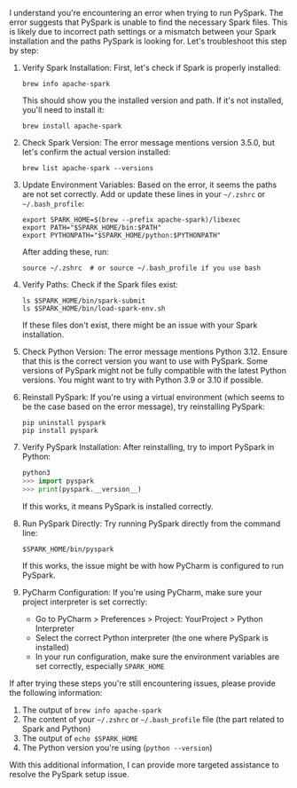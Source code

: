 I understand you're encountering an error when trying to run PySpark. The error suggests that PySpark is unable to find
the necessary Spark files. This is likely due to incorrect path settings or a mismatch between your Spark installation
and the paths PySpark is looking for. Let's troubleshoot this step by step:

1. Verify Spark Installation:
   First, let's check if Spark is properly installed:

   ```
   brew info apache-spark
   ```

   This should show you the installed version and path. If it's not installed, you'll need to install it:

   ```
   brew install apache-spark
   ```

2. Check Spark Version:
   The error message mentions version 3.5.0, but let's confirm the actual version installed:

   ```
   brew list apache-spark --versions
   ```

3. Update Environment Variables:
   Based on the error, it seems the paths are not set correctly. Add or update these lines in your `~/.zshrc` or
   `~/.bash_profile`:

   ```
   export SPARK_HOME=$(brew --prefix apache-spark)/libexec
   export PATH="$SPARK_HOME/bin:$PATH"
   export PYTHONPATH="$SPARK_HOME/python:$PYTHONPATH"
   ```

   After adding these, run:

   ```
   source ~/.zshrc  # or source ~/.bash_profile if you use bash
   ```

4. Verify Paths:
   Check if the Spark files exist:

   ```
   ls $SPARK_HOME/bin/spark-submit
   ls $SPARK_HOME/bin/load-spark-env.sh
   ```

   If these files don't exist, there might be an issue with your Spark installation.

5. Check Python Version:
   The error message mentions Python 3.12. Ensure that this is the correct version you want to use with PySpark. Some
   versions of PySpark might not be fully compatible with the latest Python versions. You might want to try with Python
   3.9 or 3.10 if possible.

6. Reinstall PySpark:
   If you're using a virtual environment (which seems to be the case based on the error message), try reinstalling
   PySpark:

   ```
   pip uninstall pyspark
   pip install pyspark
   ```

7. Verify PySpark Installation:
   After reinstalling, try to import PySpark in Python:

   ```python
   python3
   >>> import pyspark
   >>> print(pyspark.__version__)
   ```

   If this works, it means PySpark is installed correctly.

8. Run PySpark Directly:
   Try running PySpark directly from the command line:

   ```
   $SPARK_HOME/bin/pyspark
   ```

   If this works, the issue might be with how PyCharm is configured to run PySpark.

9. PyCharm Configuration:
   If you're using PyCharm, make sure your project interpreter is set correctly:
    - Go to PyCharm > Preferences > Project: YourProject > Python Interpreter
    - Select the correct Python interpreter (the one where PySpark is installed)
    - In your run configuration, make sure the environment variables are set correctly, especially `SPARK_HOME`

If after trying these steps you're still encountering issues, please provide the following information:

1. The output of `brew info apache-spark`
2. The content of your `~/.zshrc` or `~/.bash_profile` file (the part related to Spark and Python)
3. The output of `echo $SPARK_HOME`
4. The Python version you're using (`python --version`)

With this additional information, I can provide more targeted assistance to resolve the PySpark setup issue.